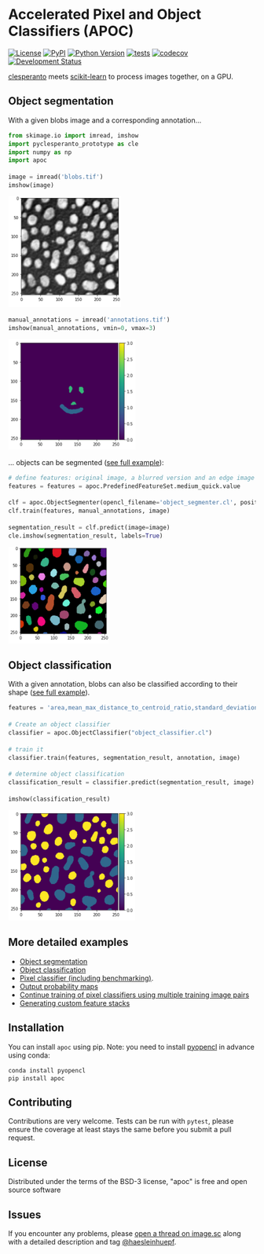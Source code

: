 # Accelerated Pixel and Object Classifiers (APOC)
[![License](https://img.shields.io/pypi/l/apoc.svg?color=green)](https://github.com/haesleinhuepf/apoc/raw/main/LICENSE)
[![PyPI](https://img.shields.io/pypi/v/apoc.svg?color=green)](https://pypi.org/project/apoc)
[![Python Version](https://img.shields.io/pypi/pyversions/apoc.svg?color=green)](https://python.org)
[![tests](https://github.com/haesleinhuepf/apoc/workflows/tests/badge.svg)](https://github.com/haesleinhuepf/apoc/actions)
[![codecov](https://codecov.io/gh/haesleinhuepf/apoc/branch/main/graph/badge.svg)](https://codecov.io/gh/haesleinhuepf/apoc)
[![Development Status](https://img.shields.io/pypi/status/apoc.svg)](https://en.wikipedia.org/wiki/Software_release_life_cycle#Alpha)

[clesperanto](https://github.com/clEsperanto/pyclesperanto_prototype) meets [scikit-learn](https://scikit-learn.org/stable/) to process images together, on a GPU.

## Object segmentation

With a given blobs image and a corresponding annotation...
```python
from skimage.io import imread, imshow
import pyclesperanto_prototype as cle
import numpy as np
import apoc

image = imread('blobs.tif')
imshow(image)
```
![img.png](https://github.com/haesleinhuepf/apoc/raw/main/docs/blobs1.png)
```python
manual_annotations = imread('annotations.tif')
imshow(manual_annotations, vmin=0, vmax=3)
```
![img.png](https://github.com/haesleinhuepf/apoc/raw/main/docs/blobs_annotations1.png)

... objects can be segmented ([see full example](https://github.com/haesleinhuepf/apoc/blob/main/demo/demo_object_segmenter.ipynb)):
```python
# define features: original image, a blurred version and an edge image
features = features = apoc.PredefinedFeatureSet.medium_quick.value

clf = apoc.ObjectSegmenter(opencl_filename='object_segmenter.cl', positive_class_identifier=2)
clf.train(features, manual_annotations, image)

segmentation_result = clf.predict(image=image)
cle.imshow(segmentation_result, labels=True)
```
![img.png](https://github.com/haesleinhuepf/apoc/raw/main/docs/blobs_segmentation1.png)

## Object classification

With a given annotation, blobs can also be classified according to their shape ([see full example](https://github.com/haesleinhuepf/apoc/blob/main/demo/demo_object_segmenter.ipynb)).
```python
features = 'area,mean_max_distance_to_centroid_ratio,standard_deviation_intensity'

# Create an object classifier
classifier = apoc.ObjectClassifier("object_classifier.cl")

# train it
classifier.train(features, segmentation_result, annotation, image)

# determine object classification
classification_result = classifier.predict(segmentation_result, image)

imshow(classification_result)
```
![img.png](https://github.com/haesleinhuepf/apoc/raw/main/docs/object_classification_result1.png)

## More detailed examples

* [Object segmentation](https://nbviewer.jupyter.org/github/haesleinhuepf/apoc/blob/main/demo/demo_object_segmenter.ipynb)  
* [Object classification](https://nbviewer.jupyter.org/github/haesleinhuepf/apoc/blob/main/demo/demo_object_classification.ipynb)  
* [Pixel classifier (including benchmarking)](https://nbviewer.jupyter.org/github/haesleinhuepf/apoc/blob/main/demo/benchmarking_pixel_classifier.ipynb).
* [Output probability maps](https://nbviewer.jupyter.org/github/haesleinhuepf/apoc/blob/main/demo/demo_probability_mapper.ipynb)  
* [Continue training of pixel classifiers using multiple training image pairs](https://nbviewer.jupyter.org/github/haesleinhuepf/apoc/blob/main/demo/demp_pixel_classifier_continue_training.ipynb)
* [Generating custom feature stacks](https://nbviewer.jupyter.org/github/haesleinhuepf/apoc/blob/main/demo/feature_stacks.ipynb)


## Installation

You can install `apoc` using pip. Note: you need to install [pyopencl](https://documen.tician.de/pyopencl/) in advance using conda:

    conda install pyopencl
    pip install apoc

## Contributing

Contributions are very welcome. Tests can be run with `pytest`, please ensure
the coverage at least stays the same before you submit a pull request.

## License

Distributed under the terms of the BSD-3 license,
"apoc" is free and open source software

## Issues

If you encounter any problems, please [open a thread on image.sc](https://image.sc) along with a detailed description and tag [@haesleinhuepf](https://github.com/haesleinhuepf).



